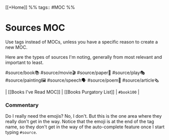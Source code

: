 [[+Home]] %% tags:: #MOC %% 
# Sources MOC
Use tags instead of MOCs, unless you have a specific reason to create a new MOC.

Here are the types of sources I'm noting, generally from most relevant and important to least.

#source/book📚
#source/movie🎬
#source/paper📑
#source/play🎭 
#source/painting🖼 
#source/speech🗣 
#source/poem🔖 
#source/article🗞

| [[Books I've Read MOC]] | [[Books Purgatory List]] | `#book100` |

### Commentary
Do I really need the emojis? No, I don't. But this is the one area where they really don't get in the way. Notice that the emoji is at the end of the tag name, so they don't get in the way of the auto-complete feature once I start typing `#source`. 
